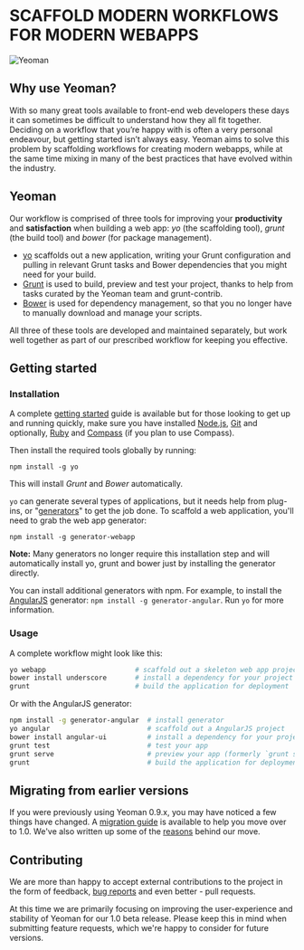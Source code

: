 # SCAFFOLD MODERN WORKFLOWS FOR MODERN WEBAPPS

<p class="toolset">
<img src="https://raw.github.com/yeoman/yeoman.io/gh-pages/media/yeoman-horizontal.gif" alt="Yeoman">
</p>

## Why use Yeoman?

With so many great tools available to front-end web developers these days it can sometimes be difficult to understand how they all fit together. Deciding on a workflow that you’re happy with is often a very personal endeavour, but getting started isn’t always easy. Yeoman aims to solve this problem by scaffolding workflows for creating modern webapps, while at the same time mixing in many of the best practices that have evolved within the industry. 

## Yeoman

Our workflow is comprised of three tools for improving your **productivity** and **satisfaction** when building a web app: *yo* (the scaffolding tool), *grunt* (the build tool) and *bower* (for package management).

<ul class="tools-list">
<li class="yoyo"><a href="https://github.com/yeoman/yo">yo</a> scaffolds out a new application, writing your Grunt configuration and pulling in relevant Grunt tasks and Bower dependencies that you might need for your build.</li>

<li class="gruntjs"><a href="http://gruntjs.com">Grunt</a> is used to build, preview and test your project, thanks to help from tasks curated by the Yeoman team and grunt-contrib. </li>

<li class="bower"><a href="http://bower.io">Bower</a> is used for dependency management, so that you no longer have to manually download and manage your scripts.</li>
</ul>

All three of these tools are developed and maintained separately, but work well together as part of our prescribed workflow for keeping you effective.

## Getting started

### Installation

A complete [getting started](https://github.com/yeoman/yeoman/wiki/Getting-Started) guide is available but for those looking to get up and running quickly, make sure you have installed [Node.js](http://nodejs.org), [Git](http://git-scm.org) and optionally, [Ruby](http://ruby-lang.org) and [Compass](http://compass-style.org/install) (if you plan to use Compass).

Then install the required tools globally by running:

```
npm install -g yo
```

This will install _Grunt_ and _Bower_ automatically. 

`yo` can generate several types of applications, but it needs help from plug-ins, or "[generators](yeoman.io/community-generators.html)" to get the job done. To scaffold a web application, you'll need to grab the web app generator:

```
npm install -g generator-webapp
```

**Note:** Many generators no longer require this installation step and will automatically install yo, grunt and bower just by installing the generator directly.

You can install additional generators with npm. For example, to install the [AngularJS](http://angularjs.org) generator: `npm install -g generator-angular`. Run `yo` for more information.

### Usage

A complete workflow might look like this:

```sh
yo webapp                      # scaffold out a skeleton web app project
bower install underscore       # install a dependency for your project from Bower
grunt                          # build the application for deployment
```

Or with the AngularJS generator:

```sh
npm install -g generator-angular  # install generator
yo angular                        # scaffold out a AngularJS project
bower install angular-ui          # install a dependency for your project from Bower
grunt test                        # test your app
grunt serve                       # preview your app (formerly `grunt server`)
grunt                             # build the application for deployment
```

## Migrating from earlier versions

If you were previously using Yeoman 0.9.x, you may have noticed a few things have changed. A [migration guide](https://github.com/yeoman/yeoman/wiki/Migrate-from-0.9.6-to-1.0) is available to help you move over to 1.0. We've also written up some of the [reasons](https://github.com/yeoman/yeoman/wiki/The-Road-to-1.0) behind our move. 

## Contributing

We are more than happy to accept external contributions to the project in the form of feedback, [bug reports](https://github.com/yeoman/yeoman) and even better - pull requests. 

At this time we are primarily focusing on improving the user-experience and stability of Yeoman for our 1.0 beta release. Please keep this in mind when submitting feature requests, which we're happy to consider for future versions.